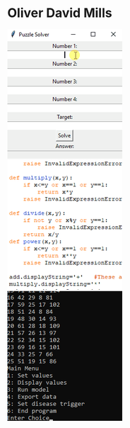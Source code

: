 # Oliver David Mills
![alt-text-1](solverdemo.gif) ![alt-text-2](solvercode.gif)
![alt-text-1](greenflydemo.gif)
